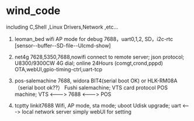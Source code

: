 wind_code
=========

including C,Shell ,Linux Drivers,Network ,etc...

1. leoman_bed
	wifi AP mode for debug
	7688，uart0,1,2, SD，i2c-rtc [sensor--buffer--SD-file--UIcmd-show]

2. net4g
	7628,5350,7688,nowifi
	connect to remote server; json protocol;
	U8300/9300CW 4G dial; online 24Hours (comgt,crond,pppd)
	OTA,webUI,gpio-timing-ctrl,uart-tcp
	
3. pos-salemachine
	7688, widora BIT4(serial boot OK) or HLK-RM08A（serial boot ok??）
	Fushi salemachine; VTS card protocol
	POS machine; 
	VTS <---> 7688 <---> POS
	
4. tcptty
	linkit7688
	Wifi, AP mode, sta mode;
	uboot Udisk upgrade;
	uart <---> local network server
	simply webUI for setting

	
